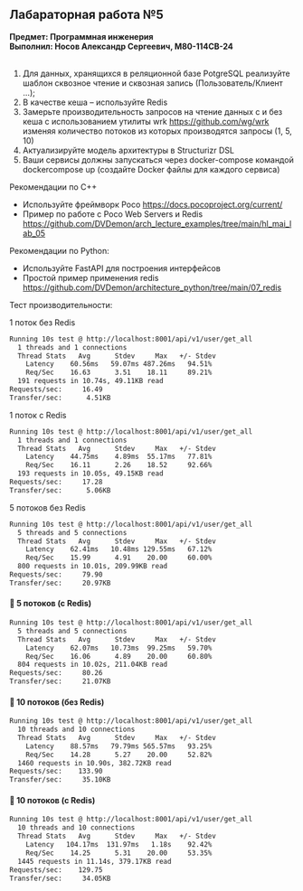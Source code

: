 ## Лабараторная работа №5
**Предмет: Программная инженерия**<br>
**Выполнил: Носов Александр Сергеевич, М80-114СВ-24**  <br><br>
1. Для данных, хранящихся в реляционной базе PotgreSQL реализуйте шаблон
сквозное чтение и сквозная запись (Пользователь/Клиент …);
2. В качестве кеша – используйте Redis
3. Замерьте производительность запросов на чтение данных с и без кеша с
использованием утилиты wrk https://github.com/wg/wrk изменяя количество
потоков из которых производятся запросы (1, 5, 10)
4. Актуализируйте модель архитектуры в Structurizr DSL
5. Ваши сервисы должны запускаться через docker-compose командой dockercompose up (создайте Docker файлы для каждого сервиса)

Рекомендации по C++
- Используйте фреймворк Poco https://docs.pocoproject.org/current/
- Пример по работе с Poco Web Servers и Redis
https://github.com/DVDemon/arch_lecture_examples/tree/main/hl_mai_lab_05

Рекомендации по Python:
- Используйте FastAPI для построения интерфейсов
- Простой пример применения redis
https://github.com/DVDemon/architecture_python/tree/main/07_redis

Тест производительности:

1 поток без Redis
```bash
Running 10s test @ http://localhost:8001/api/v1/user/get_all
  1 threads and 1 connections
  Thread Stats   Avg      Stdev     Max   +/- Stdev
    Latency    60.56ms   59.07ms 487.26ms   94.51%
    Req/Sec    16.63      3.51    18.11     89.21%
  191 requests in 10.74s, 49.11KB read
Requests/sec:     16.49
Transfer/sec:      4.51KB
```

1 поток с Redis
```bash
Running 10s test @ http://localhost:8001/api/v1/user/get_all
  1 threads and 1 connections
  Thread Stats   Avg      Stdev     Max   +/- Stdev
    Latency    44.75ms    4.89ms  55.17ms   77.81%
    Req/Sec    16.11      2.26    18.52     92.66%
  193 requests in 10.05s, 49.15KB read
Requests/sec:     17.28
Transfer/sec:      5.06KB
```

5 потоков без Redis
```bash
Running 10s test @ http://localhost:8001/api/v1/user/get_all
  5 threads and 5 connections
  Thread Stats   Avg      Stdev     Max   +/- Stdev
    Latency    62.41ms   10.48ms 129.55ms   67.12%
    Req/Sec    15.99      4.91    20.00     60.00%
  800 requests in 10.01s, 209.99KB read
Requests/sec:     79.90
Transfer/sec:     20.97KB
```

#### 🔄 5 потоков (с Redis)
```bash
Running 10s test @ http://localhost:8001/api/v1/user/get_all
  5 threads and 5 connections
  Thread Stats   Avg      Stdev     Max   +/- Stdev
    Latency    62.07ms   10.73ms  99.25ms   59.70%
    Req/Sec    16.06      4.89    20.00     60.80%
  804 requests in 10.02s, 211.04KB read
Requests/sec:     80.26
Transfer/sec:     21.07KB
```

#### 🔄 10 потоков (без Redis)
```bash
Running 10s test @ http://localhost:8001/api/v1/user/get_all
  10 threads and 10 connections
  Thread Stats   Avg      Stdev     Max   +/- Stdev
    Latency    88.57ms   79.79ms 565.57ms   93.25%
    Req/Sec    14.28      5.27    20.00     52.82%
  1460 requests in 10.90s, 382.72KB read
Requests/sec:    133.90
Transfer/sec:     35.10KB
```

#### 🔄 10 потоков (с Redis)
```bash
Running 10s test @ http://localhost:8001/api/v1/user/get_all
  10 threads and 10 connections
  Thread Stats   Avg      Stdev     Max   +/- Stdev
    Latency   104.17ms  131.97ms   1.18s    92.42%
    Req/Sec    14.25      5.31    20.00     53.35%
  1445 requests in 11.14s, 379.17KB read
Requests/sec:    129.75
Transfer/sec:     34.05KB
```
